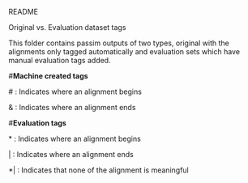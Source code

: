 README

Original vs. Evaluation dataset tags

This folder contains passim outputs of two types, original with the alignments only tagged automatically and evaluation sets which have manual evaluation tags added.

#**Machine created tags**

\# : Indicates where an alignment begins

\& : Indicates where an alignment ends

#**Evaluation tags**

\* : Indicates where an alignment begins

\| : Indicates where an alignment ends

\*\| : Indicates that none of the alignment is meaningful